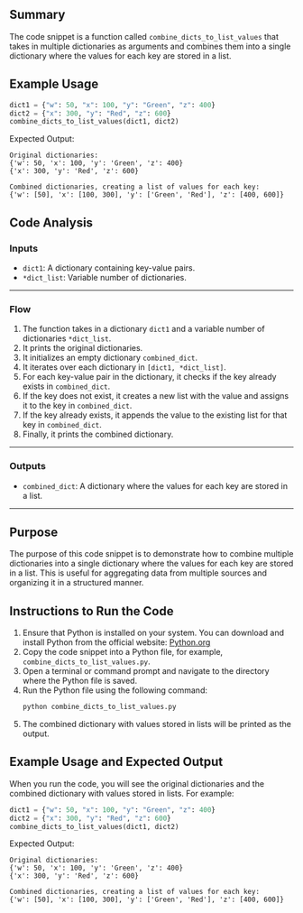 ## Summary
The code snippet is a function called `combine_dicts_to_list_values` that takes in multiple dictionaries as arguments and combines them into a single dictionary where the values for each key are stored in a list.

## Example Usage
```python
dict1 = {"w": 50, "x": 100, "y": "Green", "z": 400}
dict2 = {"x": 300, "y": "Red", "z": 600}
combine_dicts_to_list_values(dict1, dict2)
```
Expected Output:
```
Original dictionaries:
{'w': 50, 'x': 100, 'y': 'Green', 'z': 400}
{'x': 300, 'y': 'Red', 'z': 600}

Combined dictionaries, creating a list of values for each key:
{'w': [50], 'x': [100, 300], 'y': ['Green', 'Red'], 'z': [400, 600]}
```

## Code Analysis
### Inputs
- `dict1`: A dictionary containing key-value pairs.
- `*dict_list`: Variable number of dictionaries.
___
### Flow
1. The function takes in a dictionary `dict1` and a variable number of dictionaries `*dict_list`.
2. It prints the original dictionaries.
3. It initializes an empty dictionary `combined_dict`.
4. It iterates over each dictionary in `[dict1, *dict_list]`.
5. For each key-value pair in the dictionary, it checks if the key already exists in `combined_dict`.
6. If the key does not exist, it creates a new list with the value and assigns it to the key in `combined_dict`.
7. If the key already exists, it appends the value to the existing list for that key in `combined_dict`.
8. Finally, it prints the combined dictionary.
___
### Outputs
- `combined_dict`: A dictionary where the values for each key are stored in a list.
___

## Purpose
The purpose of this code snippet is to demonstrate how to combine multiple dictionaries into a single dictionary where the values for each key are stored in a list. This is useful for aggregating data from multiple sources and organizing it in a structured manner.

## Instructions to Run the Code
1. Ensure that Python is installed on your system. You can download and install Python from the official website: [Python.org](https://www.python.org/)
2. Copy the code snippet into a Python file, for example, `combine_dicts_to_list_values.py`.
3. Open a terminal or command prompt and navigate to the directory where the Python file is saved.
4. Run the Python file using the following command:
   ```bash
   python combine_dicts_to_list_values.py
   ```
5. The combined dictionary with values stored in lists will be printed as the output.

## Example Usage and Expected Output
When you run the code, you will see the original dictionaries and the combined dictionary with values stored in lists. For example:
```python
dict1 = {"w": 50, "x": 100, "y": "Green", "z": 400}
dict2 = {"x": 300, "y": "Red", "z": 600}
combine_dicts_to_list_values(dict1, dict2)
```
Expected Output:
```
Original dictionaries:
{'w': 50, 'x': 100, 'y': 'Green', 'z': 400}
{'x': 300, 'y': 'Red', 'z': 600}

Combined dictionaries, creating a list of values for each key:
{'w': [50], 'x': [100, 300], 'y': ['Green', 'Red'], 'z': [400, 600]}
```
